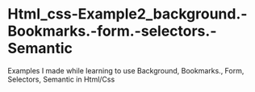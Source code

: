 # Html_css-Example2_background.-Bookmarks.-form.-selectors.-Semantic
 Examples I made while learning to use Background, Bookmarks., Form, Selectors, Semantic in Html/Css

